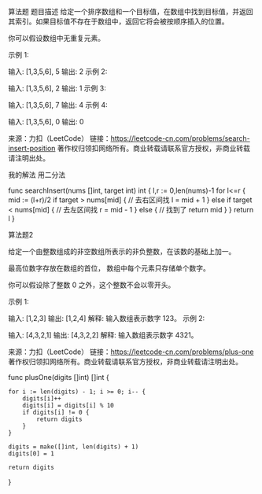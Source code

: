 算法题
  题目描述
         给定一个排序数组和一个目标值，在数组中找到目标值，并返回其索引。如果目标值不存在于数组中，返回它将会被按顺序插入的位置。

你可以假设数组中无重复元素。

示例 1:

输入: [1,3,5,6], 5
输出: 2
示例 2:

输入: [1,3,5,6], 2
输出: 1
示例 3:

输入: [1,3,5,6], 7
输出: 4
示例 4:

输入: [1,3,5,6], 0
输出: 0

来源：力扣（LeetCode）
链接：https://leetcode-cn.com/problems/search-insert-position
著作权归领扣网络所有。商业转载请联系官方授权，非商业转载请注明出处。





我的解法
用二分法



func searchInsert(nums []int, target int) int {
    l,r := 0,len(nums)-1
    for l<=r {
        mid := (l+r)/2
        if target > nums[mid] { // 去右区间找
            l = mid + 1
        } else if target < nums[mid] { // 去左区间找
            r = mid - 1
        } else { // 找到了
            return mid
        }
    }
    return l
}




算法题2

给定一个由整数组成的非空数组所表示的非负整数，在该数的基础上加一。

最高位数字存放在数组的首位， 数组中每个元素只存储单个数字。

你可以假设除了整数 0 之外，这个整数不会以零开头。

示例 1:

输入: [1,2,3]
输出: [1,2,4]
解释: 输入数组表示数字 123。
示例 2:

输入: [4,3,2,1]
输出: [4,3,2,2]
解释: 输入数组表示数字 4321。

来源：力扣（LeetCode）
链接：https://leetcode-cn.com/problems/plus-one
著作权归领扣网络所有。商业转载请联系官方授权，非商业转载请注明出处。




func plusOne(digits []int) []int {
    
    for i := len(digits) - 1; i >= 0; i-- {
        digits[i]++
        digits[i] = digits[i] % 10
        if digits[i] != 0 {
            return digits
        }
    }
    
    digits = make([]int, len(digits) + 1)
    digits[0] = 1
    
    return digits
}




